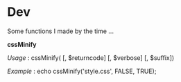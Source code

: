 # Dev

Some functions I made by the time ...

**cssMinify**

  *Usage* : cssMinify(<file> [, $returncode] [, $verbose] [, $suffix])
 
  *Example* : echo cssMinify('style.css', FALSE, TRUE);

